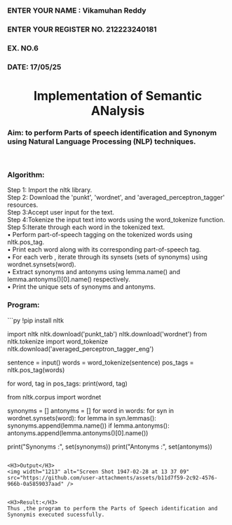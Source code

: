 <H3>ENTER YOUR NAME : Vikamuhan Reddy</H3>
<H3>ENTER YOUR REGISTER NO. 212223240181</H3>
<H3>EX. NO.6</H3>
<H3>DATE: 17/05/25</H3>
<H1 ALIGN =CENTER>Implementation of Semantic ANalysis</H1>
<H3>Aim: to perform Parts of speech identification and Synonym using Natural Language Processing (NLP) techniques. </H3> 
 <BR>
<h3>Algorithm:</h3>
Step 1: Import the nltk library.<br>
Step 2: Download the 'punkt', 'wordnet', and 'averaged_perceptron_tagger' resources.<br>
Step 3:Accept user input for the text.<br>
Step 4:Tokenize the input text into words using the word_tokenize function.<br>
Step 5:Iterate through each word in the tokenized text.<br>
•	Perform part-of-speech tagging on the tokenized words using nltk.pos_tag.<br>
•	Print each word along with its corresponding part-of-speech tag.<br>
•	For each verb , iterate through its synsets (sets of synonyms) using wordnet.synsets(word).<br>
•	Extract synonyms and antonyms using lemma.name() and lemma.antonyms()[0].name() respectively.<br>
•	Print the unique sets of synonyms and antonyms.
<H3>Program:</H3>
```py
!pip install nltk

import nltk
nltk.download('punkt_tab')
nltk.download('wordnet')
from nltk.tokenize import word_tokenize
nltk.download('averaged_perceptron_tagger_eng')

sentence = input()
words = word_tokenize(sentence)
pos_tags = nltk.pos_tag(words)

for word, tag in pos_tags:
    print(word, tag)

from nltk.corpus import wordnet

synonyms = []
antonyms = []
for word in words:
    for syn in wordnet.synsets(word):
        for lemma in syn.lemmas():
            synonyms.append(lemma.name())
            if lemma.antonyms():
                antonyms.append(lemma.antonyms()[0].name())

print("Synonyms :", set(synonyms))
print("Antonyms :", set(antonyms))
```

<H3>Output</H3>
<img width="1213" alt="Screen Shot 1947-02-28 at 13 37 09" src="https://github.com/user-attachments/assets/b11d7f59-2c92-4576-966b-0a5859037aad" />


<H3>Result:</H3>
Thus ,the program to perform the Parts of Speech identification and Synonymis executed sucessfully.
